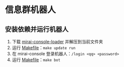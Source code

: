 # 信息群机器人
## 安装依赖并运行机器人
1. 下载 [mirai-console-loader](https://github.com/iTXTech/mirai-console-loader/releases) 并解压到当前文件夹
2. 运行 [Makefile](Makefile)：`make update run`
3. 在 mirai-console 登录机器人：`/login <qq> <password>`
4. 运行 [Makefile](Makefile)：`make bot`
